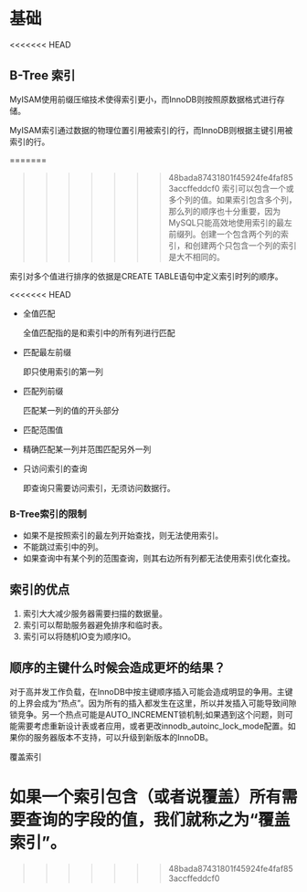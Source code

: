 # 基础

<<<<<<< HEAD
## B-Tree 索引

MyISAM使用前缀压缩技术使得索引更小，而InnoDB则按照原数据格式进行存储。

MyISAM索引通过数据的物理位置引用被索引的行，而InnoDB则根据主键引用被索引的行。

=======
>>>>>>> 48bada87431801f45924fe4faf853accffeddcf0
索引可以包含一个或多个列的值。如果索引包含多个列，那么列的顺序也十分重要，因为MySQL只能高效地使用索引的最左前缀列。创建一个包含两个列的索引，和创建两个只包含一个列的索引是大不相同的。

索引对多个值进行排序的依据是CREATE TABLE语句中定义索引时列的顺序。

<<<<<<< HEAD
- 全值匹配

  全值匹配指的是和索引中的所有列进行匹配

- 匹配最左前缀

  即只使用索引的第一列

- 匹配列前缀

  匹配某一列的值的开头部分

- 匹配范围值

- 精确匹配某一列并范围匹配另外一列

- 只访问索引的查询

  即查询只需要访问索引，无须访问数据行。

### B-Tree索引的限制

- 如果不是按照索引的最左列开始查找，则无法使用索引。
- 不能跳过索引中的列。
- 如果查询中有某个列的范围查询，则其右边所有列都无法使用索引优化查找。

## 索引的优点 

1. 索引大大减少服务器需要扫描的数据量。
2. 索引可以帮助服务器避免排序和临时表。
3. 索引可以将随机IO变为顺序IO。

## 顺序的主键什么时候会造成更坏的结果？

对于高并发工作负载，在InnoDB中按主键顺序插入可能会造成明显的争用。主键的上界会成为“热点”。因为所有的插入都发生在这里，所以并发插入可能导致间隙锁竞争。另一个热点可能是AUTO_INCREMENT锁机制;如果遇到这个问题，则可能需要考虑重新设计表或者应用，或者更改innodb_autoinc_lock_mode配置。如果你的服务器版本不支持，可以升级到新版本的InnoDB。

覆盖索引

如果一个索引包含（或者说覆盖）所有需要查询的字段的值，我们就称之为“覆盖索引”。
=======
>>>>>>> 48bada87431801f45924fe4faf853accffeddcf0

